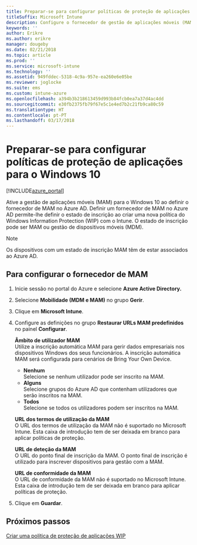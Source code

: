 ```yaml
---
title: Preparar-se para configurar políticas de proteção de aplicações para o Windows 10
titleSuffix: Microsoft Intune
description: Configure o fornecedor de gestão de aplicações móveis (MAM) no Azure AD.
keywords: ''
author: Erikre
ms.author: erikre
manager: dougeby
ms.date: 02/21/2018
ms.topic: article
ms.prod: ''
ms.service: microsoft-intune
ms.technology: ''
ms.assetid: 949fddec-5318-4c9a-957e-ea260e6e05be
ms.reviewer: joglocke
ms.suite: ems
ms.custom: intune-azure
ms.openlocfilehash: a394b3b218613459d993b84fcb0ea7a37d4ac4dd
ms.sourcegitcommit: e30fb2375fb79f67e5c1e4ed7b2c21fb9ca80c59
ms.translationtype: HT
ms.contentlocale: pt-PT
ms.lasthandoff: 03/17/2018
---
```

# <a name="get-ready-to-configure-app-protection-policies-for-windows-10"></a>Preparar-se para configurar políticas de proteção de aplicações para o Windows 10 

[!INCLUDE[azure_portal](./includes/azure_portal.md)]

Ative a gestão de aplicações móveis (MAM) para o Windows 10 ao definir o fornecedor de MAM no Azure AD. Definir um fornecedor de MAM no Azure AD permite-lhe definir o estado de inscrição ao criar uma nova política do Windows Information Protection (WIP) com o Intune. O estado de inscrição pode ser MAM ou gestão de dispositivos móveis (MDM).

> [!NOTE]
> Os dispositivos com um estado de inscrição MAM têm de estar associados ao Azure AD.

## <a name="to-configure-the-mam-provider"></a>Para configurar o fornecedor de MAM

1. Inicie sessão no portal do Azure e selecione **Azure Active Directory.**

2. Selecione **Mobilidade (MDM e MAM)** no grupo **Gerir**.

3. Clique em **Microsoft Intune**.

4. Configure as definições no grupo **Restaurar URLs MAM predefinidos** no painel **Configurar**.

   **Âmbito de utilizador MAM**  
   Utilize a inscrição automática MAM para gerir dados empresariais nos dispositivos Windows dos seus funcionários. A inscrição automática MAM será configurada para cenários de Bring Your Own Device.<ul><li>**Nenhum**<br>Selecione se nenhum utilizador pode ser inscrito na MAM.</li><li>**Alguns**<br>Selecione grupos do Azure AD que contenham utilizadores que serão inscritos na MAM.</li><li>**Todos**<br>Selecione se todos os utilizadores podem ser inscritos na MAM.</li></ul>

   **URL dos termos de utilização da MAM**  
   O URL dos termos de utilização da MAM não é suportado no Microsoft Intune. Esta caixa de introdução tem de ser deixada em branco para aplicar políticas de proteção.

   **URL de deteção da MAM**  
   O URL do ponto final de inscrição da MAM. O ponto final de inscrição é utilizado para inscrever dispositivos para gestão com a MAM.

   **URL de conformidade da MAM**  
   O URL de conformidade da MAM não é suportado no Microsoft Intune. Esta caixa de introdução tem de ser deixada em branco para aplicar políticas de proteção. 

5.  Clique em **Guardar**.

## <a name="next-steps"></a>Próximos passos

[Criar uma política de proteção de aplicações WIP](windows-information-protection-policy-create.md)
